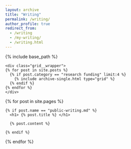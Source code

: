 ```yaml
---
layout: archive
title: "Writing"
permalink: /writing/
author_profile: true
redirect_from:
  - /writing
  - /my-writing/
  - /writing.html
---
```


{% include base_path %}
<!-- Stuff for "related" cards - essays select by topic -->

    <div class="grid__wrapper">
    {% for post in site.posts %}
      {% if post.category == "research funding" limit:4 %}
        {% include archive-single.html type="grid" %}
      {% endif %}
    {% endfor %}
    </div>

<!--  List of "Public writing" -->

  {% for post in site.pages %}

    {% if post.name == "public-writing.md" %}
      <h1> {% post.title %} </h1>
      
      {% post.content %}

    {% endif %}

<!-- List of publications -->
  
  {% endfor %}